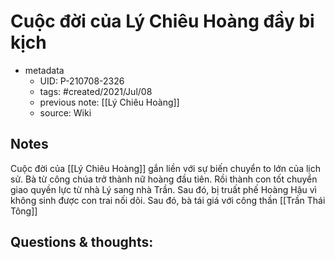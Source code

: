 ---
---

# Cuộc đời của Lý Chiêu Hoàng đầy bi kịch

- metadata
	- UID: P-210708-2326
	- tags: #created/2021/Jul/08
	- previous note: [[Lý Chiêu Hoàng]]
	- source: Wiki

## Notes
Cuộc đời của [[Lý Chiêu Hoàng]] gắn liền với sự biến chuyển to lớn của lịch sử. Bà từ công chúa trở thành nữ hoàng đầu tiên. Rồi thành con tốt chuyển giao quyền lực từ nhà Lý sang nhà Trần. Sau đó, bị truất phế Hoàng Hậu vì không sinh được con trai nối dõi. Sau đó, bà tái giá với công thần [[Trần Thái Tông]]

## Questions & thoughts:

